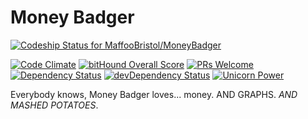 Money Badger
=========

[ ![Codeship Status for MaffooBristol/MoneyBadger](https://codeship.com/projects/36019340-5603-0132-841d-0a29efabe26e/status?branch=master)](https://codeship.com/projects/49434)

[![Code Climate](https://img.shields.io/codeclimate/github/MaffooBristol/MoneyBadger.svg?style=flat-square)](https://codeclimate.com/github/MaffooBristol/MoneyBadger) [![bitHound Overall Score](https://www.bithound.io/github/MaffooBristol/MoneyBadger/badges/score.svg)](https://www.bithound.io/github/MaffooBristol/MoneyBadger) [![PRs Welcome](https://img.shields.io/badge/prs-welcome-brightgreen.svg?style=flat-square)](http://makeapullrequest.com) [![Dependency Status](https://img.shields.io/david/MaffooBristol/MoneyBadger.svg?style=flat-square)](https://david-dm.org/MaffooBristol/MoneyBadger) [![devDependency Status](https://img.shields.io/david/dev/MaffooBristol/MoneyBadger.svg?style=flat-square)](https://david-dm.org/MaffooBristol/MoneyBadger#info=devDependencies) [![Unicorn Power](https://img.shields.io/badge/unicorn%20power-supercharged-ff69b4.svg?style=flat-square)](http://67.media.tumblr.com/30b1b0d0a42bca3759610242a1ff0348/tumblr_nnjxy1GQAA1tpo3v2o1_540.jpg)

Everybody knows, Money Badger loves... money. AND GRAPHS. *AND MASHED POTATOES*.
